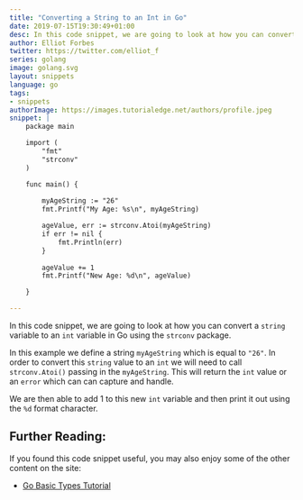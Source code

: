 ```yaml
---
title: "Converting a String to an Int in Go"
date: 2019-07-15T19:30:49+01:00
desc: In this code snippet, we are going to look at how you can convert a string to an int value in Go
author: Elliot Forbes
twitter: https://twitter.com/elliot_f
series: golang
image: golang.svg
layout: snippets
language: go
tags:
- snippets
authorImage: https://images.tutorialedge.net/authors/profile.jpeg
snippet: |
    package main

    import (
        "fmt"
        "strconv"
    )

    func main() {
        
        myAgeString := "26"
        fmt.Printf("My Age: %s\n", myAgeString)

        ageValue, err := strconv.Atoi(myAgeString)
        if err != nil {
            fmt.Println(err)
        }
        
        ageValue += 1
        fmt.Printf("New Age: %d\n", ageValue)

    }

---
```



In this code snippet, we are going to look at how you can convert a `string` variable to an `int` variable in Go using the `strconv` package.

In this example we define a string `myAgeString` which is equal to `"26"`. In order to convert this `string` value to an `int` we will need to call `strconv.Atoi()` passing in the `myAgeString`. This will return the `int` value or an `error` which can can capture and handle.

We are then able to add 1 to this new `int` variable and then print it out using the `%d` format character.


## Further Reading:

If you found this code snippet useful, you may also enjoy some of the other content on the site: 

* [Go Basic Types Tutorial](/golang/go-basic-types-tutorial/)